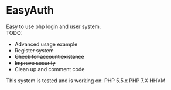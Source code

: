 # EasyAuth
Easy to use php login and user system.  
TODO: 
  - Advanced usage example 
  - ~~Register system~~ 
  - ~~Check for account existance~~
  - ~~Improve security~~ 
  - Clean up and comment code

This system is tested and is working on:
  PHP 5.5.x
  PHP 7.X
  HHVM
